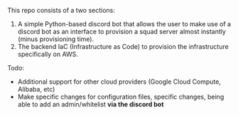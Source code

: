 This repo consists of a two sections:

1. A simple Python-based discord bot that allows the user to make use of a discord bot as an interface to provision a squad server almost instantly (minus provisioning time).
2. The backend IaC (Infrastructure as Code) to provision the infrastructure specifically on AWS.

Todo:
- Additional support for other cloud providers (Google Cloud Compute, Alibaba, etc)
- Make specific changes for configuration files, specific changes, being able to add an admin/whitelist **via the discord bot**

